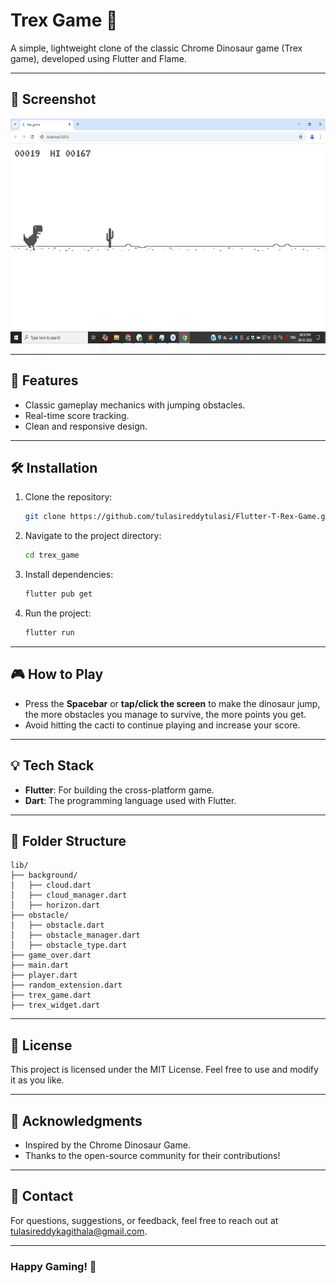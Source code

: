 # Trex Game 🦖

A simple, lightweight clone of the classic Chrome Dinosaur game (Trex game), developed using Flutter and Flame.

---

## 📸 Screenshot
<img src="https://raw.githubusercontent.com/tulasireddytulasi/Flutter-T-Rex-Game/refs/heads/main/assets/images/trex_2.png" alt="Wireframe" height="360">

---

## 🚀 Features
- Classic gameplay mechanics with jumping obstacles.
- Real-time score tracking.
- Clean and responsive design.

---

## 🛠️ Installation
1. Clone the repository:
   ```bash
   git clone https://github.com/tulasireddytulasi/Flutter-T-Rex-Game.git
   ```
2. Navigate to the project directory:
   ```bash
   cd trex_game
   ```
3. Install dependencies:
   ```bash
   flutter pub get
   ```
4. Run the project:
   ```bash
   flutter run
   ```

---

## 🎮 How to Play
- Press the **Spacebar** or **tap/click the screen** to make the dinosaur jump,  the more obstacles you manage to survive, the more points you get.
- Avoid hitting the cacti to continue playing and increase your score.

---

## 💡 Tech Stack
- **Flutter**: For building the cross-platform game.
- **Dart**: The programming language used with Flutter.

---

## 📂 Folder Structure
```
lib/
├── background/
│   ├── cloud.dart
│   ├── cloud_manager.dart
│   ├── horizon.dart
├── obstacle/
│   ├── obstacle.dart
│   ├── obstacle_manager.dart
│   ├── obstacle_type.dart
├── game_over.dart
├── main.dart
├── player.dart
├── random_extension.dart
├── trex_game.dart
├── trex_widget.dart

```

---

## 📜 License
This project is licensed under the MIT License. Feel free to use and modify it as you like.

---

## 🙌 Acknowledgments
- Inspired by the Chrome Dinosaur Game.
- Thanks to the open-source community for their contributions!

---

## 📧 Contact
For questions, suggestions, or feedback, feel free to reach out at tulasireddykagithala@gmail.com.

---

### Happy Gaming! 🎉
```

